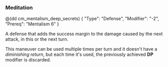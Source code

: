 ### Meditation

@(dd cm_mentalism_deep_secrets)
{ "Type": "Defense",
	"Modifier": "-2",
	"Prereq": "Mentalism 6"
}

A defense that adds the success margin to the damage caused by the next attack,
in this or the next turn.

This maneuver can be used multiple times per turn and it doesn't have a
_diminishing return_, but each time it's used, the previously achieved **DP**
modifier is discarded.
